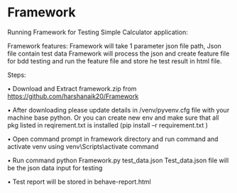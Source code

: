 # Framework
Running Framework for Testing Simple Calculator application:

Framework features:
Framework will take 1 parameter json file path, 
Json file contain test data
Framework will process the json and create feature file for bdd testing and run the feature file and store he test result in html file.


Steps:

•	Download and Extract framework.zip from https://github.com/harshanaik20/Framework

•	After downloading please update details in  /venv/pyvenv.cfg file with your machine base python. Or you can create new env and make sure that all pkg listed in reqirement.txt is installed (pip install –r requirement.txt )

•	Open command prompt in framework directory and run command and activate venv using  venv\Scripts\activate command  

•	Run command  python Framework.py test_data.json
Test_data.json  file will be the json data input for testing

•	Test report will be stored in behave-report.html
